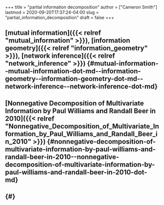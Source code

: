 +++
title = "partial information decomposition"
author = ["Cameron Smith"]
lastmod = 2020-09-20T17:37:24-04:00
slug = "partial_information_decomposition"
draft = false
+++

## [mutual information]({{< relref "mutual_information" >}}), [information geometry]({{< relref "information_geometry" >}}), [network inference]({{< relref "network_inference" >}}) {#mutual-information--mutual-information-dot-md--information-geometry--information-geometry-dot-md--network-inference--network-inference-dot-md}


## [Nonnegative Decomposition of Multivariate Information by Paul Williams and Randall Beer in 2010]({{< relref "Nonnegative_Decomposition_of_Multivariate_Information_by_Paul_Williams_and_Randall_Beer_in_2010" >}}) {#nonnegative-decomposition-of-multivariate-information-by-paul-williams-and-randall-beer-in-2010--nonnegative-decomposition-of-multivariate-information-by-paul-williams-and-randall-beer-in-2010-dot-md}


##  {#}
